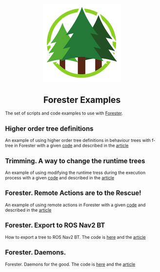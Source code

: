 <p align="center">
    <img width="255" alt="Logo" src="logo.png">
</p>
<h1 align="center">Forester Examples </h1>


The set of scripts and code examples to use with [Forester](https://github.com/besok/forester).

## Higher order tree definitions
An example of using higher order tree definitions in behaviour trees with f-tree in Forester 
with a given [code](./ho_article) and described in the [article](https://medium.com/@zhguchev/forester-part-ii-why-do-we-need-to-have-a-language-above-trees-bdf046bf4a73)

## Trimming. A way to change the runtime trees
An example of using modifying the runtime tress during the execution process 
with a given [code](./trimming) 
and described in the [article](https://medium.com/@zhguchev/forester-part-iii-trimming-change-the-runtime-tree-on-the-fly-185a6e61a7aa)

## Forester. Remote Actions are to the Rescue!
An example of using remote actions in Forester with a given [code](./remote_action)
and described in the [article](https://medium.com/@zhguchev/forester-remote-actions-are-to-the-rescue-b5819ca0f25a)

## Forester. Export to ROS Nav2 BT
How to export a tree to ROS Nav2 BT. The code is [here](./export_ros_nav) and the
[article](https://medium.com/@zhguchev/forester-export-to-ros-nav2-84318dd017b2)

## Forester. Daemons.
Forester. Daemons for the good.
The code is [here](./daemons/simple_daemon) 
and the [article](https://medium.com/@zhguchev/forester-daemons-for-the-good-77365a29856a)